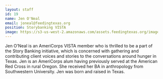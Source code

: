 ```yaml
---
layout: staff
id: 19
name: Jen O'Neal
email: joneal@feedingtexas.org
position: Storybanking VISTA
image: https://s3-us-west-2.amazonaws.com/assets.feedingtexas.org/images/staff/jen-oneal.JPG
---
```

Jen O’Neal is an AmeriCorps VISTA member who is thrilled to be a part of the Story Banking initiative, which is concerned with gathering and contributing client voices and stories to the conversations around hunger in Texas. Jen is an AmeriCorps alum having previously served at the American Red Cross in rural Oregon. She received her BA in anthropology from Southwestern University. Jen was born and raised in Texas.
